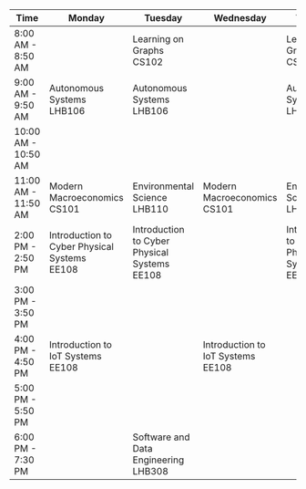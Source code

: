 

| Time                | Monday               | Tuesday                        | Wednesday             | Thursday                      | Friday                             | Saturday              |
|---------------------|----------------------|--------------------------------|------------------------|--------------------------------|------------------------------------|-----------------------|
| 8:00 AM - 8:50 AM   |                      | Learning on Graphs <br>CS102   |                        | Learning on Graphs <br>CS102   |                                    |                       |
| 9:00 AM - 9:50 AM   | Autonomous Systems <br>LHB106 | Autonomous Systems <br>LHB106 |                        | Autonomous Systems <br>LHB106 |                                    |                       |
| 10:00 AM - 10:50 AM |                      |                                |                        |                                | Modern Macroeconomics <br>CS101   |                       |
| 11:00 AM - 11:50 AM | Modern Macroeconomics <br>CS101 | Environmental Science <br>LHB110 | Modern Macroeconomics <br>CS101 | Environmental Science <br>LHB110 | Environmental Science <br>LHB110 |                       |
| 2:00 PM - 2:50 PM   | Introduction to Cyber Physical Systems <br>EE108 | Introduction to Cyber Physical Systems <br>EE108 | | Introduction to Cyber Physical Systems <br>EE108 | | Software and Data Engineering <br>LHB308 |
| 3:00 PM - 3:50 PM   |                      |                                |                        |                                | Introduction to IoT Systems <br>EE108 |                       |
| 4:00 PM - 4:50 PM   | Introduction to IoT Systems <br>EE108 |                                | Introduction to IoT Systems <br>EE108 |                                |                                    |                       |
| 5:00 PM - 5:50 PM   |                      |                                |                        |                                | Learning on Graphs <br>CS102      |                       |
| 6:00 PM - 7:30 PM   |                      | Software and Data Engineering <br>LHB308 |                        |                                |                                    |                       |


